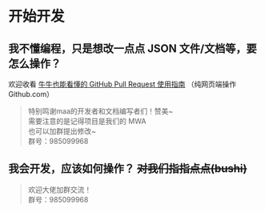 
# 开始开发

## 我不懂编程，只是想改一点点 JSON 文件/文档等，要怎么操作？

欢迎收看 [牛牛也能看懂的 GitHub Pull Request 使用指南](./pr-tutorial.md) （纯网页端操作 Github.com）
> 特别鸣谢maa的开发者和文档编写者们！赞美~  
> 需要注意的是记得项目是我们的 MWA  
> 也可以加群提出修改~  
> 群号：985099968

## 我会开发，应该如何操作？ ~~对我们指指点点(bushi)~~ 
> 欢迎大佬加群交流！  
> 群号：985099968
 
